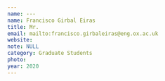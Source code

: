 ```yaml
---
name: ---
name: Francisco Girbal Eiras
title: Mr.
email: mailto:francisco.girbaleiras@eng.ox.ac.uk
website: 
note: NULL
category: Graduate Students
photo: 
year: 2020
---
```

